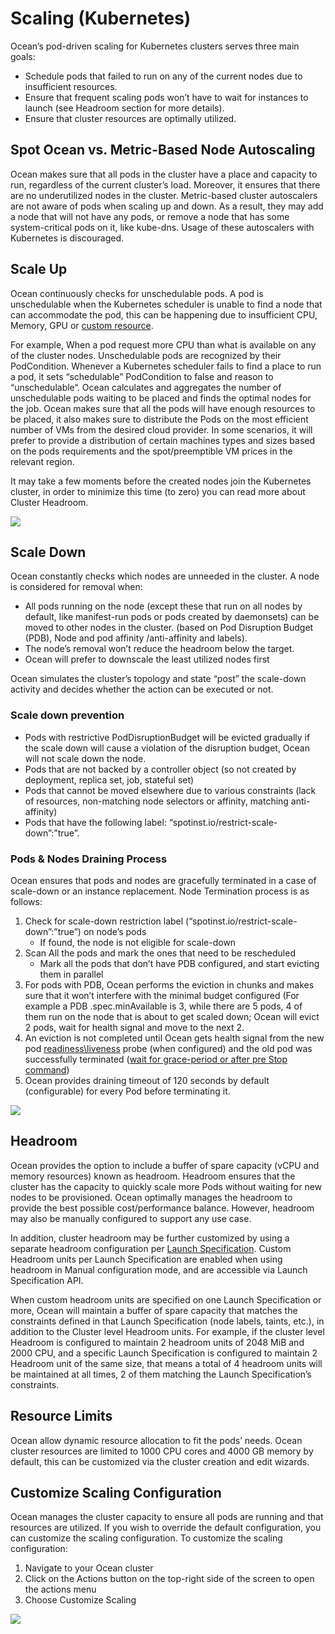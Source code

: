 # Scaling (Kubernetes)

Ocean’s pod-driven scaling for Kubernetes clusters serves three main goals:

* Schedule pods that failed to run on any of the current nodes due to insufficient resources.
* Ensure that frequent scaling pods won’t have to wait for instances to launch (see Headroom section for more details).
* Ensure that cluster resources are optimally utilized.

## Spot Ocean vs. Metric-Based Node Autoscaling

Ocean makes sure that all pods in the cluster have a place and capacity to run, regardless of the current cluster’s load. Moreover, it ensures that there are no underutilized nodes in the cluster. Metric-based cluster autoscalers are not aware of pods when scaling up and down. As a result, they may add a node that will not have any pods, or remove a node that has some system-critical pods on it, like kube-dns. Usage of these autoscalers with Kubernetes is discouraged.

## Scale Up

Ocean continuously checks for unschedulable pods. A pod is unschedulable when the Kubernetes scheduler is unable to find a node that can accommodate the pod, this can be happening due to insufficient CPU, Memory, GPU or [custom resource](https://kubernetes.io/docs/concepts/extend-kubernetes/api-extension/custom-resources/).

For example, When a pod request more CPU than what is available on any of the cluster nodes. Unschedulable pods are recognized by their PodCondition. Whenever a Kubernetes scheduler fails to find a place to run a pod, it sets “schedulable” PodCondition to false and reason to “unschedulable“.
Ocean calculates and aggregates the number of unschedulable pods waiting to be placed and finds the optimal nodes for the job. Ocean makes sure that all the pods will have enough resources to be placed, it also makes sure to distribute the Pods on the most efficient number of VMs from the desired cloud provider. In some scenarios, it will prefer to provide a distribution of certain machines types and sizes based on the pods requirements and the spot/preemptible VM prices in the relevant region.

It may take a few moments before the created nodes join the Kubernetes cluster, in order to minimize this time (to zero) you can read more about Cluster Headroom.

<img src="/ocean/_media/features-scaling-k8s-01.png" />

## Scale Down

Ocean constantly checks which nodes are unneeded in the cluster. A node is considered for removal when:

* All pods running on the node (except these that run on all nodes by default, like manifest-run pods or pods created by daemonsets) can be moved to other nodes in the cluster. (based on Pod Disruption Budget (PDB), Node and pod affinity /anti-affinity and labels).
* The node’s removal won’t reduce the headroom below the target.
* Ocean will prefer to downscale the least utilized nodes first

Ocean simulates the cluster’s topology and state “post” the scale-down activity and decides whether the action can be executed or not.

### Scale down prevention

* Pods with restrictive PodDisruptionBudget will be evicted gradually if the scale down will cause a violation of the disruption budget, Ocean will not scale down the node.
* Pods that are not backed by a controller object (so not created by deployment, replica set, job, stateful set)
* Pods that cannot be moved elsewhere due to various constraints (lack of resources, non-matching node selectors or affinity, matching anti-affinity)
* Pods that have the following label: “spotinst.io/restrict-scale-down”:”true”.

### Pods & Nodes Draining Process

Ocean ensures that pods and nodes are gracefully terminated in a case of scale-down or an instance replacement.
Node Termination process is as follows:

1. Check for scale-down restriction label (“spotinst.io/restrict-scale-down”:”true”) on node’s pods
   * If found, the node is not eligible for scale-down
2. Scan All the pods and mark the ones that need to be rescheduled
   * Mark all the pods that don’t have PDB configured, and start evicting them in parallel
3. For pods with PDB, Ocean performs the eviction in chunks and makes sure that  it won’t interfere with the minimal budget configured (For example a PDB .spec.minAvailable is 3, while there are 5 pods, 4 of them run on the node that is about to get scaled down; Ocean will evict 2 pods, wait for health signal and move to the next 2.
4. An eviction is not completed until Ocean gets health signal from the new pod [readiness\liveness](https://kubernetes.io/docs/tasks/configure-pod-container/configure-liveness-readiness-probes/) probe (when configured) and the old pod was successfully terminated ([wait for grace-period or after pre Stop command](https://kubernetes.io/docs/concepts/workloads/pods/pod/#termination-of-pods))
5. Ocean provides draining timeout of 120 seconds by default (configurable) for every Pod before terminating it.

<img src="/ocean/_media/features-scaling-k8s-02.png" />

## Headroom

Ocean provides the option to include a buffer of spare capacity (vCPU and memory resources) known as headroom. Headroom ensures that the cluster has the capacity to quickly scale more Pods without waiting for new nodes to be provisioned.
Ocean optimally manages the headroom to provide the best possible cost/performance balance. However, headroom may also be manually configured to support any use case.

In addition, cluster headroom may be  further customized by using a separate headroom configuration per [Launch Specification](ocean/features/launch-specifications.md).  Custom Headroom units per Launch Specification are enabled when using headroom in Manual configuration mode, and are accessible via Launch Specification API.

When custom headroom units are specified on one Launch Specification or more, Ocean will maintain a buffer of spare capacity that matches the constraints defined in that Launch Specification (node labels, taints, etc.), in addition to the Cluster level Headroom units. For example, if the cluster level Headroom is configured to maintain 2 headroom units of 2048 MiB and 2000 CPU, and a specific Launch Specification is configured to maintain 2 Headroom unit of the same size, that means a total of 4 headroom units will be maintained at all times, 2 of them matching the Launch Specification’s constraints.

## Resource Limits

Ocean allow dynamic resource allocation to fit the pods’ needs. Ocean cluster resources are limited to 1000 CPU cores and 4000 GB memory by default, this can be customized via the cluster creation and edit wizards.

## Customize Scaling Configuration

Ocean manages the cluster capacity to ensure all pods are running and that resources are utilized.
If you wish to override the default configuration, you can customize the scaling configuration.
To customize the scaling configuration:

1. Navigate to your Ocean cluster
2. Click on the Actions button on the top-right side of the screen to open the actions menu
3. Choose Customize Scaling

<img src="/ocean/_media/features-scaling-k8s-03.png" />
